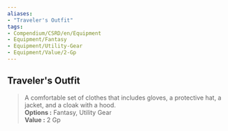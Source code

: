 ```yaml
---
aliases:
- "Traveler's Outfit"
tags:
- Compendium/CSRD/en/Equipment
- Equipment/Fantasy
- Equipment/Utility-Gear
- Equipment/Value/2-Gp
---
```


  
## Traveler's Outfit  
  
>A comfortable set of clothes that includes gloves, a protective hat, a jacket, and a cloak with a hood.  
> **Options :** Fantasy, Utility Gear  
> **Value :** 2 Gp